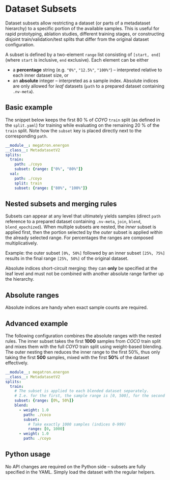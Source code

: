 <!--- Copyright (c) 2025, NVIDIA CORPORATION.
SPDX-License-Identifier: BSD-3-Clause -->

# Dataset Subsets

Dataset subsets allow restricting a dataset (or parts of a metadataset hierarchy) to a specific portion of the available samples.
This is useful for rapid prototyping, ablation studies, different training stages, or constructing disjoint train/validation/test splits that differ from the original dataset configuration.

A subset is defined by a two-element `range` list consisting of `[start, end]` (where `start` is inclusive, `end` exclusive).
Each element can be either

* a **percentage** string (e.g. `"0%"`, `"12.5%"`, `"100%"`) – interpreted relative to each inner
  dataset size, or
* an **absolute** integer – interpreted as a sample index. Absolute indices are only allowed for
  *leaf* datasets (`path` to a prepared dataset containing `.nv-meta`).

## Basic example

The snippet below keeps the first 80 % of *COYO* `train` split (as defined in the `split.yaml`) for training while
evaluating on the remaining 20 % of the `train` split. Note how the `subset` key is placed directly next to the corresponding `path`.

```yaml
__module__: megatron.energon
__class__: MetadatasetV2
splits:
  train:
    path: ./coyo
    subset: {range: ["0%", "80%"]}
  val:
    path: ./coyo
    split: train
    subset: {range: ["80%", "100%"]}
```

## Nested subsets and merging rules

Subsets can appear at any level that ultimately yields samples
(direct `path` reference to a prepared dataset containing `.nv-meta`, `join`, `blend`, `blend_epochized`).
When multiple subsets are nested, the *inner* subset is applied first, then the portion selected by the *outer* subset is applied *within* the already selected range.
For percentages the ranges are composed multiplicatively.

Example: the outer subset `[0%, 50%]` followed by an inner subset `[25%, 75%]` results in the final
range `[25%, 50%]` of the original dataset.

Absolute indices short-circuit merging: they can **only** be specified at the leaf level and must
not be combined with another absolute range farther up the hierarchy.

## Absolute ranges

Absolute indices are handy when exact sample counts are required.

## Advanced example

The following configuration combines the absolute ranges with the nested rules. The inner subset takes
the first **1000** samples from *COCO* train split and mixes them with the full *COYO* train split using
weight-based blending. The outer nesting then reduces the inner range to the first 50%, thus only
taking the first **500** samples, mixed with the first **50%** of the dataset effectively.

```yaml
__module__: megatron.energon
__class__: MetadatasetV2
splits:
  train:
    # The subset is applied to each blended dataset separately.
    # I.e. for the first, the sample range is [0, 500], for the second the range is [0%, 50%]
    subset: {range: [0%, 50%]}
    blend:
      - weight: 1.0
        path: ./coco
        subset:
          # Take exactly 1000 samples (indices 0-999)
          range: [0, 1000]
      - weight: 1.0
        path: ./coyo
```

## Python usage

No API changes are required on the Python side – subsets are fully specified in the YAML. Simply
load the dataset with the regular helpers.
